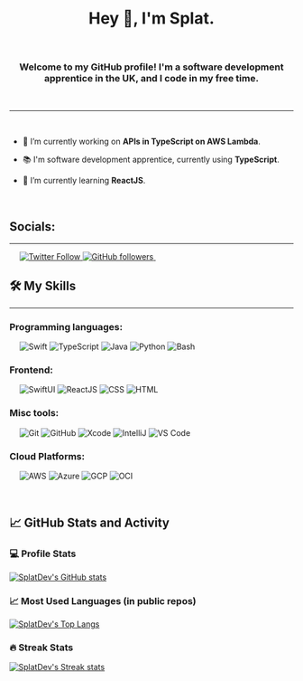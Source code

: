 <h1 align="center">Hey 👋, I'm Splat.</h1>

&emsp;
<h3 align="center">Welcome to my GitHub profile! I'm a software development apprentice in the UK, and I code in my free time.</h3>
&emsp;

-------------------
&emsp;

- 🔭 I’m currently working on **APIs in TypeScript on AWS Lambda**.

- 📚 I'm software development apprentice, currently using **TypeScript**.

- 🌱 I’m currently learning **ReactJS**.

&emsp;

## Socials:
-------------------

&emsp;
<a href="https://twitter.com/intent/follow?screen_name=Splat_Pearled">
    ![Twitter Follow](https://img.shields.io/twitter/follow/Splat_Pearled?style=for-the-badge&logo=x)
</a>
<a href="https://github.com/SplatDev">
    ![GitHub followers](https://img.shields.io/github/followers/SplatDev?style=for-the-badge&logo=github&label=Follow)
</a>
&emsp;
## 🛠️ My Skills
-------------------
### Programming languages:
&emsp;
![Swift](https://img.shields.io/badge/Swift-gray?style=for-the-badge&logo=swift)
![TypeScript](https://img.shields.io/badge/TypeScript-gray?style=for-the-badge&logo=typescript)
![Java](https://img.shields.io/badge/Java-gray?style=for-the-badge&logo=openjdk)
![Python](https://img.shields.io/badge/Python-gray?style=for-the-badge&logo=Python)
![Bash](https://img.shields.io/badge/Bash-gray?style=for-the-badge&logo=gnu-bash)
### Frontend:
&emsp;
![SwiftUI](https://img.shields.io/badge/SwiftUI-gray?style=for-the-badge&logo=swift)
![ReactJS](https://img.shields.io/badge/ReactJS-gray?style=for-the-badge&logo=react)
![CSS](https://img.shields.io/badge/CSS-gray?style=for-the-badge&logo=css3)
![HTML](https://img.shields.io/badge/HTML-gray?style=for-the-badge&logo=HTML5)
### Misc tools:
&emsp;
![Git](https://img.shields.io/badge/Git-gray?style=for-the-badge&logo=Git)
![GitHub](https://img.shields.io/badge/GitHub-gray?style=for-the-badge&logo=GitHub)
![Xcode](https://img.shields.io/badge/Xcode-gray?style=for-the-badge&logo=xcode)
![IntelliJ](https://img.shields.io/badge/IntelliJ-gray?style=for-the-badge&logo=intellijidea)
![VS Code](https://img.shields.io/badge/VSCode-gray?style=for-the-badge&logo=Visual-Studio-Code)

### Cloud Platforms:
&emsp;
![AWS](https://img.shields.io/badge/AWS-gray?style=for-the-badge&logo=Amazon-AWS)
![Azure](https://img.shields.io/badge/Azure-gray?style=for-the-badge&logo=Microsoft-Azure)
![GCP](https://img.shields.io/badge/GCP-gray?style=for-the-badge&&logo=Google-Cloud)
![OCI](https://img.shields.io/badge/OCI-gray?style=for-the-badge&&logo=Oracle)

&emsp;

## 📈 GitHub Stats and Activity

### 💻 Profile Stats

[![SplatDev's GitHub stats](https://github-readme-stats.vercel.app/api?username=SplatDev&theme=github_dark_dimmed)](https://github.com/SplatDev)

### 📈 Most Used Languages (in public repos)

[![SplatDev's Top Langs](https://github-readme-stats.vercel.app/api/top-langs/?username=SplatDev&theme=github_dark_dimmed)](https://github.com/SplatDev)

### 🔥 Streak Stats

[![SplatDev's Streak stats](https://github-readme-streak-stats.herokuapp.com/?user=SplatDev&theme=github_dark_dimmed)](https://github.com/SplatDev)
